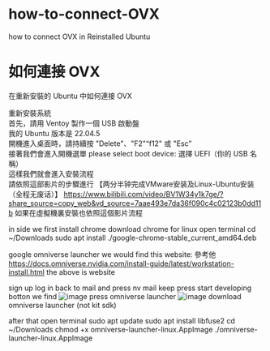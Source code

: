 # how-to-connect-OVX
how to connect OVX in Reinstalled Ubuntu

# 如何連接 OVX
在重新安裝的 Ubuntu 中如何連接 OVX

重新安裝系統  
首先，請用 Ventoy 製作一個 USB 啟動盤  
我的 Ubuntu 版本是 22.04.5  
開機進入桌面時，請持續按 "Delete"、"F2"“f12" 或 "Esc"  
接著我們會進入開機選單  please select boot device:
選擇 UEFI（你的 USB 名稱）  
這樣我們就會進入安裝流程  
請依照這部影片的步驟進行
【两分半钟完成VMware安装及Linux-Ubuntu安装（全程无废话）】 https://www.bilibili.com/video/BV1W34y1k7ge/?share_source=copy_web&vd_source=7aae493e7da36f090c4c02123b0dd11b
如果在虛擬機裏安裝也依照這個影片流程

in side we first install chrome
[
](https://www.google.com.tw/chrome/browser/desktop/index.html )
download chrome for linux
open terminal
cd ~/Downloads
sudo apt install ./google-chrome-stable_current_amd64.deb

google omniverse launcher
we would find this website:
[
](https://blog.csdn.net/AmbitiousTyj/article/details/139855388)
參考他
https://docs.omniverse.nvidia.com/install-guide/latest/workstation-install.html
the above is website 

sign up 
log in 
back to mail and press nv mail
keep press start developing botton we find 
![image](https://github.com/user-attachments/assets/fbd0e154-f986-409c-8664-c856e79f2ae9)
press omniverse launcher
![image](https://github.com/user-attachments/assets/54ba3355-38df-4093-9357-c0c4866e862d)
download omniverse launcher (not kit sdk)

after that open terminal
sudo apt update
sudo apt install libfuse2
cd ~/Downloads
chmod +x omniverse-launcher-linux.AppImage
./omniverse-launcher-linux.AppImage

